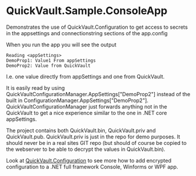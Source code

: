 ﻿# QuickVault.Sample.ConsoleApp

Demonstrates the use of QuickVault.Configuration to get access to secrets in the appsettings and connectionstring sections of the app.config

When you run the app you will see the output

```
Reading <appSettings>
DemoProp1: Value1 From appSettings
DemoProp2: Value from QuickVault
```

I.e. one value directly from appSettings and one from QuickVault.

It is easily read by using QuickVaultConfigurationManager.AppSettings["DemoProp2"] instead of the built in ConfigurationManager.AppSettings["DemoProp2"]. QuickVaultConfigurationManager just forwards anything not in the QuickVault to get a nice
experience similar to the one in .NET core appSettings.

The project contains both QuickVault.bin, QuickVault.priv and QuickVault.pub. QuickVault.priv is just in the repo for demo purposes. It should never be in a real sites GIT repo (but should of course be copied to the webserver to be able to decrypt the values in QuickVault.bin).

Look at [QuickVault.Configuration](src/QuickVault.Configuration/Readme.md) to see more how to add encrypted configuration to a .NET full framework Console, Winforms or WPF app.

